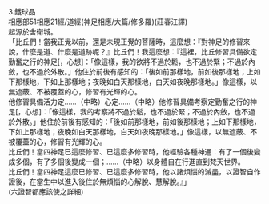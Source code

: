 3.鐵球品  
相應部51相應21經/道經(神足相應/大篇/修多羅)(莊春江譯)  
起源於舍衛城。  
「比丘們！當我正覺以前，還是未現正覺的菩薩時，這麼想：『對神足的修習來說，什麼是道、什麼是道跡呢？』比丘們！我這麼想：『這裡，比丘修習具備欲定勤奮之行的神足[，心想]：「像這樣，我的欲將不過於鬆，也不過於緊；不過於內斂，也不過於外散。」他住於前後有感知的：「後如前那樣地，前如後那樣地；上如下那樣地，下如上那樣地；夜晚如白天那樣地，白天如夜晚那樣地。」像這樣，以無遮蔽、不被覆蓋的心，修習有光輝的心。  
他修習具備活力定……（中略）心定……（中略）他修習具備考察定勤奮之行的神足[，心想]：「像這樣，我的考察將不過於鬆，也不過於緊；不過於內斂，也不過於外散。」他住於前後有感知的：「後如前那樣地，前如後那樣地；上如下那樣地，下如上那樣地；夜晚如白天那樣地，白天如夜晚那樣地。」像這樣，以無遮蔽、不被覆蓋的心，修習有光輝的心。  
比丘們！當四神足已這麼修習、已這麼多修習時，他經驗各種神通：有了一個後變成多個，有了多個後變成一個；……（中略）以身體自在行進直到梵天世界。  
比丘們！當四神足這麼已修習、已這麼多修習時，他以諸煩惱的滅盡，以證智自作證後，在當生中以進入後住於無煩惱的心解脫、慧解脫。』」  
(六證智都應該使之詳細)  
  
  
